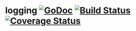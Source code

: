 # logging [![GoDoc][doc-img]][doc] [![Build Status][ci-img]][ci] [![Coverage Status][codecov-img]][codecov]


[doc-img]: https://pkg.go.dev/badge/github.com/forgoes/logging
[doc]: https://pkg.go.dev/github.com/forgoes/logging
[ci-img]: https://github.com/forgoes/logging/actions/workflows/test.yml/badge.svg
[ci]: https://github.com/forgoes/logging/actions/workflows/test.yml
[codecov]: https://codecov.io/gh/forgoes/logging
[codecov-img]: https://codecov.io/gh/forgoes/logging/branch/main/graph/badge.svg